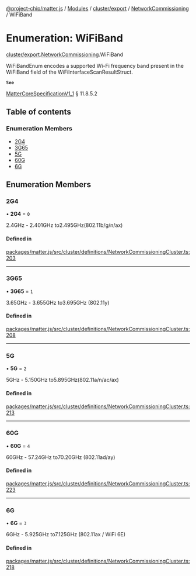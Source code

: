 [@project-chip/matter.js](../README.md) / [Modules](../modules.md) / [cluster/export](../modules/cluster_export.md) / [NetworkCommissioning](../modules/cluster_export.NetworkCommissioning.md) / WiFiBand

# Enumeration: WiFiBand

[cluster/export](../modules/cluster_export.md).[NetworkCommissioning](../modules/cluster_export.NetworkCommissioning.md).WiFiBand

WiFiBandEnum encodes a supported Wi-Fi frequency band present in the WiFiBand field of the
WiFiInterfaceScanResultStruct.

**`See`**

[MatterCoreSpecificationV1_1](../interfaces/spec_export.MatterCoreSpecificationV1_1.md) § 11.8.5.2

## Table of contents

### Enumeration Members

- [2G4](cluster_export.NetworkCommissioning.WiFiBand.md#2g4)
- [3G65](cluster_export.NetworkCommissioning.WiFiBand.md#3g65)
- [5G](cluster_export.NetworkCommissioning.WiFiBand.md#5g)
- [60G](cluster_export.NetworkCommissioning.WiFiBand.md#60g)
- [6G](cluster_export.NetworkCommissioning.WiFiBand.md#6g)

## Enumeration Members

### 2G4

• **2G4** = ``0``

2.4GHz - 2.401GHz to2.495GHz(802.11b/g/n/ax)

#### Defined in

[packages/matter.js/src/cluster/definitions/NetworkCommissioningCluster.ts:203](https://github.com/project-chip/matter.js/blob/dfd1dc35/packages/matter.js/src/cluster/definitions/NetworkCommissioningCluster.ts#L203)

___

### 3G65

• **3G65** = ``1``

3.65GHz - 3.655GHz to3.695GHz (802.11y)

#### Defined in

[packages/matter.js/src/cluster/definitions/NetworkCommissioningCluster.ts:208](https://github.com/project-chip/matter.js/blob/dfd1dc35/packages/matter.js/src/cluster/definitions/NetworkCommissioningCluster.ts#L208)

___

### 5G

• **5G** = ``2``

5GHz - 5.150GHz to5.895GHz(802.11a/n/ac/ax)

#### Defined in

[packages/matter.js/src/cluster/definitions/NetworkCommissioningCluster.ts:213](https://github.com/project-chip/matter.js/blob/dfd1dc35/packages/matter.js/src/cluster/definitions/NetworkCommissioningCluster.ts#L213)

___

### 60G

• **60G** = ``4``

60GHz - 57.24GHz to70.20GHz (802.11ad/ay)

#### Defined in

[packages/matter.js/src/cluster/definitions/NetworkCommissioningCluster.ts:223](https://github.com/project-chip/matter.js/blob/dfd1dc35/packages/matter.js/src/cluster/definitions/NetworkCommissioningCluster.ts#L223)

___

### 6G

• **6G** = ``3``

6GHz - 5.925GHz to7.125GHz (802.11ax / WiFi 6E)

#### Defined in

[packages/matter.js/src/cluster/definitions/NetworkCommissioningCluster.ts:218](https://github.com/project-chip/matter.js/blob/dfd1dc35/packages/matter.js/src/cluster/definitions/NetworkCommissioningCluster.ts#L218)
